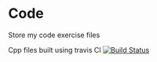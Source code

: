 # Code
Store my code exercise files

Cpp files built using travis CI
[![Build Status](https://travis-ci.org/deepakreddy63/Code.svg?branch=master)](https://travis-ci.org/github/deepakreddy63/Code)  
